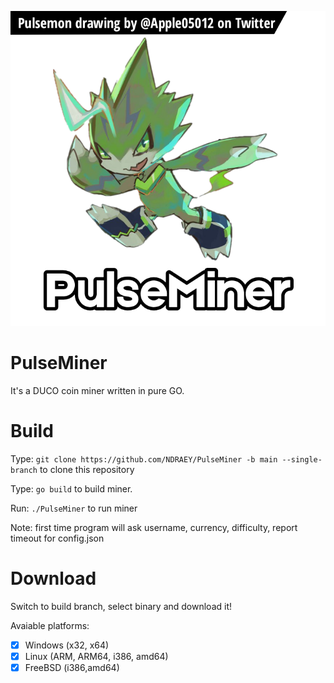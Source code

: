 <img src="assets/logo_copyright_apple05012.png"></img>

# PulseMiner
It's a DUCO coin miner written in pure GO.

# Build
Type: `git clone https://github.com/NDRAEY/PulseMiner -b main --single-branch` to clone this repository

Type: `go build` to build miner.

Run: `./PulseMiner` to run miner

Note: first time program will ask username, currency, difficulty, report timeout for config.json

# Download
Switch to build branch, select binary and download it!

Avaiable platforms:

- [X] Windows (x32, x64)
- [X] Linux (ARM, ARM64, i386, amd64)
- [X] FreeBSD (i386,amd64)
